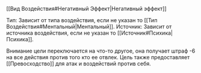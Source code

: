[[Вид Воздействия#Негативный Эффект|Негативный эффект]]

Тип: Зависит от типа воздействия, если не указан то [[Тип Воздействия#Ментальный|Ментальный]].
Источник: Зависит от источника воздействия, если не указан то [[Источник#Психика|Психика]].

Внимание цели переключается на что-то другое, она получает штраф -6 на все действия против того кто ее отвлек. Цель также предоставляет [[Превосходство]] для атак и воздействий против себя.  